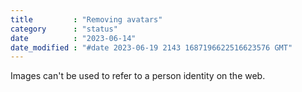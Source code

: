 ```yaml
---
title         : "Removing avatars"
category      : "status"
date          : "2023-06-14"
date_modified : "#date 2023-06-19 2143 1687196622516623576 GMT"
---
```

Images can't be used to refer to a person identity on the web.
